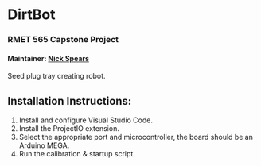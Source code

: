 # DirtBot
### RMET 565 Capstone Project

#### Maintainer: [Nick Spears](nrs3088@rit.edu) 

Seed plug tray creating robot. 


## Installation Instructions:

1. Install and configure Visual Studio Code.
2. Install the ProjectIO extension. 
3. Select the appropriate port and microcontroller, the board should be an Arduino MEGA.
4. Run the calibration & startup script. 
